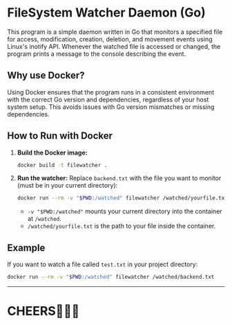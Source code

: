 # FileSystem Watcher Daemon (Go)

This program is a simple daemon written in Go that monitors a specified file for access, modification, creation, deletion, and movement events using Linux's inotify API. Whenever the watched file is accessed or changed, the program prints a message to the console describing the event.

## Why use Docker?
Using Docker ensures that the program runs in a consistent environment with the correct Go version and dependencies, regardless of your host system setup. This avoids issues with Go version mismatches or missing dependencies.

## How to Run with Docker

1. **Build the Docker image:**
   ```bash
   docker build -t filewatcher .
   ```

2. **Run the watcher:**
   Replace `backend.txt` with the file you want to monitor (must be in your current directory):
   ```bash
   docker run --rm -v "$PWD:/watched" filewatcher /watched/yourfile.txt
   ```
   - `-v "$PWD:/watched"` mounts your current directory into the container at `/watched`.
   - `/watched/yourfile.txt` is the path to your file inside the container.

## Example
If you want to watch a file called `test.txt` in your project directory:
```bash
docker run --rm -v "$PWD:/watched" filewatcher /watched/backend.txt
```

---

# CHEERS🎊🎊🎉

